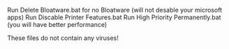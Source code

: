 Run Delete Bloatware.bat for no Bloatware (will not desable your microsoft apps)
Run Discable Printer Features.bat
Run High Priority Permanently.bat (you will have better performance)

These files do not contain any viruses!
